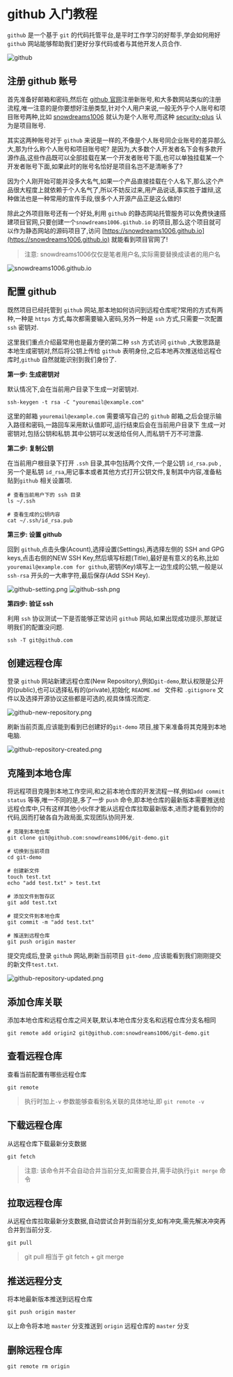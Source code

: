 # github 入门教程

`github` 是一个基于 `git` 的代码托管平台,是平时工作学习的好帮手,学会如何用好 `github` 网站能够帮助我们更好分享代码或者与其他开发人员合作.

![github](https://img.mukewang.com/wiki/5e98653b09d4234e25441458.jpg)

## 注册 github 账号

首先准备好邮箱和密码,然后在 [github 官网](https://github.com)注册新账号,和大多数网站类似的注册流程,唯一注意的是你要想好注册类型,针对个人用户来说,一般无外乎个人账号和项目账号两种,比如 [snowdreams1006](https://github.com/snowdreams1006) 就认为是个人账号,而这种 [security-plus](https://github.com/security-plus) 认为是项目账号.

其实这两种账号对于 `github` 来说是一样的,不像是个人账号同企业账号的差异那么大,那为什么称个人账号和项目账号呢?
是因为,大多数个人开发者名下会有多款开源作品,这些作品既可以全部挂载在某一个开发者账号下面,也可以单独挂载某一个开发者账号下面,如果此时的账号名恰好是项目名岂不是清晰多了?

因为个人刚开始可能并没多大名气,如果一个产品直接挂载在个人名下,那么这个产品很大程度上就依赖于个人名气了,所以不妨反过来,用产品说话,事实胜于雄辩,这种做法也是一种常用的宣传手段,很多个人开源产品正是这么做的!

除此之外项目账号还有一个好处,利用 `github` 的静态网站托管服务可以免费快速搭建项目官网,只要创建一个`snowdreams1006.github.io` 的项目,那么这个项目就可以作为静态网站的源码项目了,访问 [https://snowdreams1006.github.io](https://snowdreams1006.github.io) 就能看到项目官网了!

>注意: snowdreams1006仅仅是笔者用户名,实际需要替换成读者的用户名

![snowdreams1006.github.io](https://img.mukewang.com/wiki/5e98653c090bada925341452.jpg)

## 配置 github

既然项目已经托管到 `github` 网站,那本地如何访问到远程仓库呢?常用的方式有两种,一种是 `https` 方式,每次都需要输入密码,另外一种是 `ssh` 方式,只需要一次配置`ssh` 密钥对.

这里我们重点介绍最常用也是最方便的第二种 `ssh` 方式访问 `github` ,大致思路是本地生成密钥对,然后将公钥上传给 `github` 表明身份,之后本地再次推送给远程仓库时,`github` 自然就能识别到我们身份了.

**第一步: 生成密钥对**

默认情况下,会在当前用户目录下生成一对密钥对.

```
ssh-keygen -t rsa -C "youremail@example.com"
```

这里的邮箱 `youremail@example.com` 需要填写自己的 `github` 邮箱,之后会提示输入路径和密码,一路回车采用默认值即可,运行结束后会在当前用户目录下
生成一对密钥对,包括公钥和私钥.其中公钥可以发送给任何人,而私钥千万不可泄露.

**第二步: 复制公钥**

在当前用户根目录下打开 `.ssh` 目录,其中包括两个文件,一个是公钥 `id_rsa.pub` ,另一个是私钥 `id_rsa`,用记事本或者其他方式打开公钥文件,复制其中内容,准备粘贴到`github` 相关设置项.

```
# 查看当前用户下的 ssh 目录
ls ~/.ssh

# 查看生成的公钥内容
cat ~/.ssh/id_rsa.pub
```

**第三步: 设置 github**

回到 `github`,点击头像(Acount),选择设置(Settings),再选择左侧的 SSH and GPG keys,点击右侧的NEW SSH Key,然后填写标题(Title),最好是有意义的名称,比如`youremail@example.com for github`,密钥(Key)填写上一边生成的公钥,一般是以`ssh-rsa` 开头的一大串字符,最后保存(Add SSH Key).

![github-setting.png](https://img.mukewang.com/wiki/5e98653c0946006525081450.jpg)
![github-ssh.png](https://img.mukewang.com/wiki/5e98653d0928fc2d25341460.jpg)

**第四步: 验证 ssh**

利用 `ssh` 协议测试一下是否能够正常访问 `github` 网站,如果出现成功提示,那就证明我们的配置没问题.

```
ssh -T git@github.com
```

## 创建远程仓库

登录 `github` 网站新建远程仓库(New Repository),例如`git-demo`,默认权限是公开的(public),也可以选择私有的(private),初始化 `README.md ` 文件和 `.gitignore` 文件以及选择开源协议这些都是可选的,视具体情况而定.

![github-new-repository.png](https://img.mukewang.com/wiki/5e98653d0925b0a525421450.jpg)

刷新当前页面,应该能到看到已创建好的`git-demo` 项目,接下来准备将其克隆到本地电脑.

![github-repository-created.png](https://img.mukewang.com/wiki/5e98653e09b89b7925401450.jpg)

## 克隆到本地仓库

将远程项目克隆到本地工作空间,和之前本地仓库的开发流程一样,例如`add commit status` 等等,唯一不同的是,多了一步 `push` 命令,即本地仓库的最新版本需要推送给远程仓库中,只有这样其他小伙伴才能从远程仓库拉取最新版本,进而才能看到你的代码,因而打破各自为政局面,实现团队协同开发.

```
# 克隆到本地仓库
git clone git@github.com:snowdreams1006/git-demo.git

# 切换到当前项目
cd git-demo

# 创建新文件
touch test.txt
echo "add test.txt" > test.txt

# 添加文件到暂存区
git add test.txt

# 提交文件到本地仓库
git commit -m "add test.txt"

# 推送到远程仓库
git push origin master
```

提交完成后,登录 `github` 网站,刷新当前项目 `git-demo` ,应该能看到我们刚刚提交的新文件`test.txt`.

![github-repository-updated.png](https://img.mukewang.com/wiki/5e98653e0988dc6825101438.jpg)

## 添加仓库关联

添加本地仓库和远程仓库之间关联,默认本地仓库分支名和远程仓库分支名相同

```
git remote add origin2 git@github.com:snowdreams1006/git-demo.git
```

## 查看远程仓库

查看当前配置有哪些远程仓库

```
git remote
```

> 执行时加上`-v` 参数能够查看别名关联的具体地址,即 `git remote -v`

## 下载远程仓库

从远程仓库下载最新分支数据

```
git fetch
```

> 注意: 该命令并不会自动合并当前分支,如需要合并,需手动执行`git merge` 命令

## 拉取远程仓库

从远程仓库拉取最新分支数据,自动尝试合并到当前分支,如有冲突,需先解决冲突再合并到当前分支.

```
git pull
```

> git pull 相当于 git fetch + git merge

## 推送远程分支

将本地最新版本推送到远程仓库

```
git push origin master
```

以上命令将本地 `master` 分支推送到 `origin` 远程仓库的 `master` 分支

## 删除远程仓库

```
git remote rm origin
```